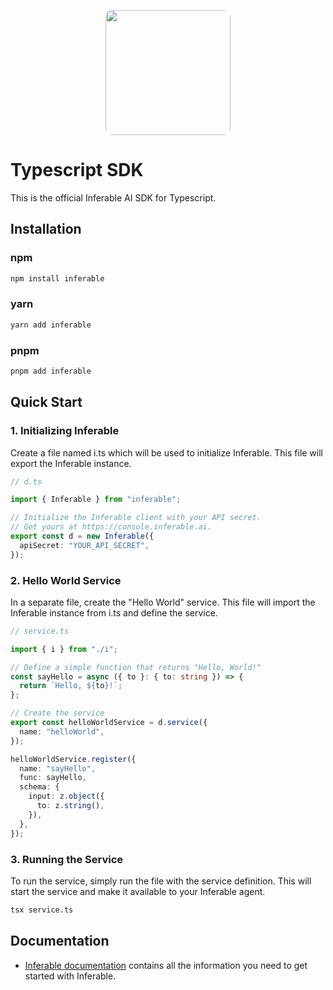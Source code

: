 <p align="center">
  <img src="https://cdn.differential.dev/logo.png" width="200" style="border-radius: 10px" />
</p>

# Typescript SDK

This is the official Inferable AI SDK for Typescript.

## Installation

### npm

```bash
npm install inferable
```

### yarn

```bash
yarn add inferable
```

### pnpm

```bash
pnpm add inferable
```

## Quick Start

### 1. Initializing Inferable

Create a file named i.ts which will be used to initialize Inferable. This file will export the Inferable instance.

```typescript
// d.ts

import { Inferable } from "inferable";

// Initialize the Inferable client with your API secret.
// Get yours at https://console.inferable.ai.
export const d = new Inferable({
  apiSecret: "YOUR_API_SECRET",
});
```

### 2. Hello World Service

In a separate file, create the "Hello World" service. This file will import the Inferable instance from i.ts and define the service.

```typescript
// service.ts

import { i } from "./i";

// Define a simple function that returns "Hello, World!"
const sayHello = async ({ to }: { to: string }) => {
  return `Hello, ${to}!`;
};

// Create the service
export const helloWorldService = d.service({
  name: "helloWorld",
});

helloWorldService.register({
  name: "sayHello",
  func: sayHello,
  schema: {
    input: z.object({
      to: z.string(),
    }),
  },
});
```

### 3. Running the Service

To run the service, simply run the file with the service definition. This will start the service and make it available to your Inferable agent.

```bash
tsx service.ts
```

## Documentation

- [Inferable documentation](https://docs.inferable.ai/) contains all the information you need to get started with Inferable.

